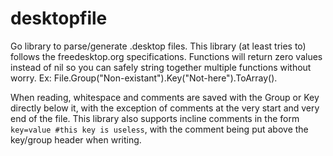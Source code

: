 # desktopfile

Go library to parse/generate .desktop files. This library (at least tries to) follows the freedesktop.org specifications. Functions will return zero values instead of nil so you can safely string together multiple functions without worry. Ex: File.Group("Non-existant").Key("Not-here").ToArray().

When reading, whitespace and comments are saved with the Group or Key directly below it, with the exception of comments at the very start and very end of the file. This library also supports incline comments in the form `key=value #this key is useless`, with the comment being put above the key/group header when writing.
